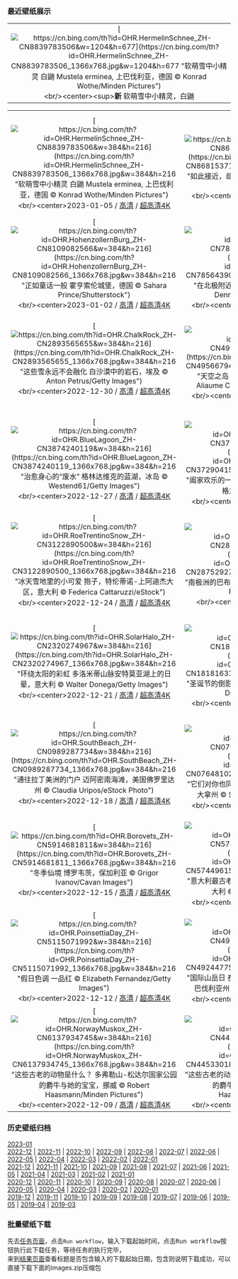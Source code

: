 ### 最近壁纸展示
||
|:---:|
|[![https://cn.bing.com/th?id=OHR.HermelinSchnee_ZH-CN8839783506&w=1204&h=677](https://cn.bing.com/th?id=OHR.HermelinSchnee_ZH-CN8839783506_1366x768.jpg&w=1204&h=677 "软萌雪中小精灵&#10;白鼬&#10;Mustela erminea, 上巴伐利亚，德国&#10;© Konrad Wothe/Minden Pictures")](https://cn.bing.com/search?q=%e7%99%bd%e9%bc%ac&form=hpcapt&mkt=zh-cn&filters=HpDate:"20230104_1600")<br/><center><sup>**新**</sup>&nbsp;软萌雪中小精灵，白鼬<center/>|

||||
|:---:|:---:|:---:|
|[![https://cn.bing.com/th?id=OHR.HermelinSchnee_ZH-CN8839783506&w=384&h=216](https://cn.bing.com/th?id=OHR.HermelinSchnee_ZH-CN8839783506_1366x768.jpg&w=384&h=216 "软萌雪中小精灵&#10;白鼬&#10;Mustela erminea, 上巴伐利亚，德国&#10;© Konrad Wothe/Minden Pictures")](https://cn.bing.com/search?q=%e7%99%bd%e9%bc%ac&form=hpcapt&mkt=zh-cn&filters=HpDate:"20230104_1600")<br/><center>2023-01-05 / [高清](https://cn.bing.com/th?id=OHR.HermelinSchnee_ZH-CN8839783506_1920x1200.jpg&w=1920&h=1200) / [超高清4K](https://cn.bing.com/th?id=OHR.HermelinSchnee_ZH-CN8839783506_UHD.jpg&w=3840&h=2160)<center/>|[![https://cn.bing.com/th?id=OHR.Perihelion_ZH-CN8681537155&w=384&h=216](https://cn.bing.com/th?id=OHR.Perihelion_ZH-CN8681537155_1366x768.jpg&w=384&h=216 "如此接近，却又如此遥远&#10;从国际空间站看到的地球&#10;© JSC/NASA")](https://cn.bing.com/search?q=%e8%bf%91%e6%97%a5%e7%82%b9&form=hpcapt&mkt=zh-cn&filters=HpDate:"20230103_1600")<br/><center>2023-01-04 / [高清](https://cn.bing.com/th?id=OHR.Perihelion_ZH-CN8681537155_1920x1200.jpg&w=1920&h=1200) / [超高清4K](https://cn.bing.com/th?id=OHR.Perihelion_ZH-CN8681537155_UHD.jpg&w=3840&h=2160)<center/>|[![https://cn.bing.com/th?id=OHR.SandhillSleeping_ZH-CN8483997851&w=384&h=216](https://cn.bing.com/th?id=OHR.SandhillSleeping_ZH-CN8483997851_1366x768.jpg&w=384&h=216 "谁在打盹儿？&#10;博斯克·德尔·阿帕奇国家野生动物保护区的沙丘鹤，美国新墨西哥州&#10;© Jay Goodrich/Tandem Stills + Motion")](https://cn.bing.com/search?q=%e6%b2%99%e4%b8%98%e9%b9%a4&form=hpcapt&mkt=zh-cn&filters=HpDate:"20230102_1600")<br/><center>2023-01-03 / [高清](https://cn.bing.com/th?id=OHR.SandhillSleeping_ZH-CN8483997851_1920x1200.jpg&w=1920&h=1200) / [超高清](https://cn.bing.com/th?id=OHR.SandhillSleeping_ZH-CN8483997851_UHD.jpg)<center/>|
|[![https://cn.bing.com/th?id=OHR.HohenzollernBurg_ZH-CN8109082566&w=384&h=216](https://cn.bing.com/th?id=OHR.HohenzollernBurg_ZH-CN8109082566_1366x768.jpg&w=384&h=216 "正如童话一般&#10;霍亨索伦城堡，德国&#10;© Sahara Prince/Shutterstock")](https://cn.bing.com/search?q=%e9%9c%8d%e4%ba%a8%e7%b4%a2%e4%bc%a6%e5%9f%8e%e5%a0%a1&form=hpcapt&mkt=zh-cn&filters=HpDate:"20230101_1600")<br/><center>2023-01-02 / [高清](https://cn.bing.com/th?id=OHR.HohenzollernBurg_ZH-CN8109082566_1920x1200.jpg&w=1920&h=1200) / [超高清4K](https://cn.bing.com/th?id=OHR.HohenzollernBurg_ZH-CN8109082566_UHD.jpg&w=3840&h=2160)<center/>|[![https://cn.bing.com/th?id=OHR.NorwayNYD_ZH-CN7856439066&w=384&h=216](https://cn.bing.com/th?id=OHR.NorwayNYD_ZH-CN7856439066_1366x768.jpg&w=384&h=216 "在北极附近打盹&#10;北极熊斯瓦尔巴群岛，挪威&#10;© Dennis Stogsdill/Getty Images")](https://cn.bing.com/search?q=%e6%96%af%e7%93%a6%e5%b0%94%e5%b7%b4%e7%be%a4%e5%b2%9b&form=hpcapt&mkt=zh-cn&filters=HpDate:"20221231_1600")<br/><center>2023-01-01 / [高清](https://cn.bing.com/th?id=OHR.NorwayNYD_ZH-CN7856439066_1920x1200.jpg&w=1920&h=1200) / [超高清8K](https://cn.bing.com/th?id=OHR.NorwayNYD_ZH-CN7856439066_UHD.jpg)<center/>|[![https://cn.bing.com/th?id=OHR.TheNationaDay_ZH-CN7631842209&w=384&h=216](https://cn.bing.com/th?id=OHR.TheNationaDay_ZH-CN7631842209_1366x768.jpg&w=384&h=216 "和谁一起跨年？&#10;一起迎接2023年&#10;© GettyImages")](https://cn.bing.com/search?q=2023%e5%b9%b4%e5%85%83%e6%97%a6&form=hpcapt&mkt=zh-cn&filters=HpDate:"20221230_1600")<br/><center>2022-12-31 / [高清](https://cn.bing.com/th?id=OHR.TheNationaDay_ZH-CN7631842209_1920x1200.jpg&w=1920&h=1200) / [超高清4K](https://cn.bing.com/th?id=OHR.TheNationaDay_ZH-CN7631842209_UHD.jpg&w=3840&h=2160)<center/>|
|[![https://cn.bing.com/th?id=OHR.ChalkRock_ZH-CN2893565655&w=384&h=216](https://cn.bing.com/th?id=OHR.ChalkRock_ZH-CN2893565655_1366x768.jpg&w=384&h=216 "这些雪永远不会融化&#10;白沙漠中的岩石，埃及&#10;© Anton Petrus/Getty Images")](https://cn.bing.com/search?q=%e7%99%bd%e6%b2%99%e6%bc%a0%e5%9b%bd%e5%ae%b6%e5%85%ac%e5%9b%ad&form=hpcapt&mkt=zh-cn&filters=HpDate:"20221229_1600")<br/><center>2022-12-30 / [高清](https://cn.bing.com/th?id=OHR.ChalkRock_ZH-CN2893565655_1920x1200.jpg&w=1920&h=1200) / [超高清4K](https://cn.bing.com/th?id=OHR.ChalkRock_ZH-CN2893565655_UHD.jpg&w=3840&h=2160)<center/>|[![https://cn.bing.com/th?id=OHR.StorrRocks_ZH-CN4956679462&w=384&h=216](https://cn.bing.com/th?id=OHR.StorrRocks_ZH-CN4956679462_1366x768.jpg&w=384&h=216 "天空之岛&#10;斯托尔石山，天空之岛，苏格兰&#10;© Aliaume Chapelle/Tandem Stills + Motion")](https://cn.bing.com/search?q=%e8%8b%8f%e6%a0%bc%e5%85%b0%e5%a4%a9%e7%a9%ba%e4%b9%8b%e5%b2%9b&form=hpcapt&mkt=zh-cn&filters=HpDate:"20221228_1600")<br/><center>2022-12-29 / [高清](https://cn.bing.com/th?id=OHR.StorrRocks_ZH-CN4956679462_1920x1200.jpg&w=1920&h=1200) / [超高清4K](https://cn.bing.com/th?id=OHR.StorrRocks_ZH-CN4956679462_UHD.jpg&w=3840&h=2160)<center/>|[![https://cn.bing.com/th?id=OHR.ChiesaBianca_ZH-CN4208333975&w=384&h=216](https://cn.bing.com/th?id=OHR.ChiesaBianca_ZH-CN4208333975_1366x768.jpg&w=384&h=216 "雪花玻璃球一般的美景&#10;马洛亚，瑞士&#10;© Roberto Moiola/Getty")](https://cn.bing.com/search?q=%e7%91%9e%e5%a3%ab%e9%a9%ac%e6%b4%9b%e4%ba%9a&form=hpcapt&mkt=zh-cn&filters=HpDate:"20221227_1600")<br/><center>2022-12-28 / [高清](https://cn.bing.com/th?id=OHR.ChiesaBianca_ZH-CN4208333975_1920x1200.jpg&w=1920&h=1200) / [超高清4K](https://cn.bing.com/th?id=OHR.ChiesaBianca_ZH-CN4208333975_UHD.jpg&w=3840&h=2160)<center/>|
|[![https://cn.bing.com/th?id=OHR.BlueLagoon_ZH-CN3874240119&w=384&h=216](https://cn.bing.com/th?id=OHR.BlueLagoon_ZH-CN3874240119_1366x768.jpg&w=384&h=216 "治愈身心的“废水”&#10;格林达维克的蓝湖，冰岛&#10;© Westend61/Getty Images")](https://cn.bing.com/search?q=%e6%a0%bc%e6%9e%97%e8%be%be%e7%bb%b4%e5%85%8b%e8%93%9d%e6%b9%96&form=hpcapt&mkt=zh-cn&filters=HpDate:"20221226_1600")<br/><center>2022-12-27 / [高清](https://cn.bing.com/th?id=OHR.BlueLagoon_ZH-CN3874240119_1920x1200.jpg&w=1920&h=1200) / [超高清4K](https://cn.bing.com/th?id=OHR.BlueLagoon_ZH-CN3874240119_UHD.jpg&w=3840&h=2160)<center/>|[![https://cn.bing.com/th?id=OHR.BeverleyWestwood_ZH-CN3729041588&w=384&h=216](https://cn.bing.com/th?id=OHR.BeverleyWestwood_ZH-CN3729041588_1366x768.jpg&w=384&h=216 "阖家欢乐的一天&#10;贝弗利·韦斯特伍德，东约克郡，英格兰&#10;© Les Gibbon/Alamy")](https://cn.bing.com/search?q=%e8%8a%82%e7%a4%bc%e6%97%a5&form=hpcapt&mkt=zh-cn&filters=HpDate:"20221225_1600")<br/><center>2022-12-26 / [高清](https://cn.bing.com/th?id=OHR.BeverleyWestwood_ZH-CN3729041588_1920x1200.jpg&w=1920&h=1200) / [超高清4K](https://cn.bing.com/th?id=OHR.BeverleyWestwood_ZH-CN3729041588_UHD.jpg&w=3840&h=2160)<center/>|[![https://cn.bing.com/th?id=OHR.WhistlerVillage_ZH-CN3451305723&w=384&h=216](https://cn.bing.com/th?id=OHR.WhistlerVillage_ZH-CN3451305723_1366x768.jpg&w=384&h=216 "灯光点亮了悠闲的小镇&#10;黑梳山附近的惠斯勒小镇，加拿大不列颠哥伦比亚省&#10;© VisualCommunications/Getty Images")](https://cn.bing.com/search?q=%e5%8a%a0%e6%8b%bf%e5%a4%a7%e6%83%a0%e6%96%af%e5%8b%92&form=hpcapt&mkt=zh-cn&filters=HpDate:"20221224_1600")<br/><center>2022-12-25 / [高清](https://cn.bing.com/th?id=OHR.WhistlerVillage_ZH-CN3451305723_1920x1200.jpg&w=1920&h=1200) / [超高清](https://cn.bing.com/th?id=OHR.WhistlerVillage_ZH-CN3451305723_UHD.jpg)<center/>|
|[![https://cn.bing.com/th?id=OHR.RoeTrentinoSnow_ZH-CN3122890500&w=384&h=216](https://cn.bing.com/th?id=OHR.RoeTrentinoSnow_ZH-CN3122890500_1366x768.jpg&w=384&h=216 "冰天雪地里的小可爱&#10;狍子，特伦蒂诺-上阿迪杰大区，意大利&#10;© Federica Cattaruzzi/eStock")](https://cn.bing.com/search?q=%e7%8b%8d%e5%ad%90&form=hpcapt&mkt=zh-cn&filters=HpDate:"20221223_1600")<br/><center>2022-12-24 / [高清](https://cn.bing.com/th?id=OHR.RoeTrentinoSnow_ZH-CN3122890500_1920x1200.jpg&w=1920&h=1200) / [超高清4K](https://cn.bing.com/th?id=OHR.RoeTrentinoSnow_ZH-CN3122890500_UHD.jpg&w=3840&h=2160)<center/>|[![https://cn.bing.com/th?id=OHR.GentooGrievances_ZH-CN2875292726&w=384&h=216](https://cn.bing.com/th?id=OHR.GentooGrievances_ZH-CN2875292726_1366x768.jpg&w=384&h=216 "南极洲的巴布亚企鹅&#10;南极洲的巴布亚企鹅&#10;© Nature Picture Library/Alamy")](https://cn.bing.com/search?q=%e5%b7%b4%e5%b8%83%e4%ba%9a%e4%bc%81%e9%b9%85&form=hpcapt&mkt=zh-cn&filters=HpDate:"20221222_1600")<br/><center>2022-12-23 / [高清](https://cn.bing.com/th?id=OHR.GentooGrievances_ZH-CN2875292726_1920x1200.jpg&w=1920&h=1200) / [超高清](https://cn.bing.com/th?id=OHR.GentooGrievances_ZH-CN2875292726_UHD.jpg)<center/>|[![https://cn.bing.com/th?id=OHR.AnnecyXmas_ZH-CN2540694929&w=384&h=216](https://cn.bing.com/th?id=OHR.AnnecyXmas_ZH-CN2540694929_1366x768.jpg&w=384&h=216 "法国阿尔卑斯山的明珠&#10;安纳西，法国上瓦萨省&#10;© Sabine Klein/Alamy")](https://cn.bing.com/search?q=%e6%b3%95%e5%9b%bd%e5%ae%89%e7%ba%b3%e8%a5%bf&form=hpcapt&mkt=zh-cn&filters=HpDate:"20221221_1600")<br/><center>2022-12-22 / [高清](https://cn.bing.com/th?id=OHR.AnnecyXmas_ZH-CN2540694929_1920x1200.jpg&w=1920&h=1200) / [超高清4K](https://cn.bing.com/th?id=OHR.AnnecyXmas_ZH-CN2540694929_UHD.jpg&w=3840&h=2160)<center/>|
|[![https://cn.bing.com/th?id=OHR.SolarHalo_ZH-CN2320274967&w=384&h=216](https://cn.bing.com/th?id=OHR.SolarHalo_ZH-CN2320274967_1366x768.jpg&w=384&h=216 "环绕太阳的彩虹&#10;多洛米蒂山脉安特莫亚湖上的日晕，意大利&#10;© Walter Donega/Getty Images")](https://cn.bing.com/search?q=%e6%97%a5%e6%99%95&form=hpcapt&mkt=zh-cn&filters=HpDate:"20221220_1600")<br/><center>2022-12-21 / [高清](https://cn.bing.com/th?id=OHR.SolarHalo_ZH-CN2320274967_1920x1200.jpg&w=1920&h=1200) / [超高清4K](https://cn.bing.com/th?id=OHR.SolarHalo_ZH-CN2320274967_UHD.jpg&w=3840&h=2160)<center/>|[![https://cn.bing.com/th?id=OHR.PalaceBelvedere_ZH-CN1818163173&w=384&h=216](https://cn.bing.com/th?id=OHR.PalaceBelvedere_ZH-CN1818163173_1366x768.jpg&w=384&h=216 "圣诞节的倒影&#10;维也纳美景宫的圣诞市场，奥地利&#10;© Diyana Dimitrova/Alamy")](https://cn.bing.com/search?q=%e7%be%8e%e6%99%af%e5%ae%ab&form=hpcapt&mkt=zh-cn&filters=HpDate:"20221219_1600")<br/><center>2022-12-20 / [高清](https://cn.bing.com/th?id=OHR.PalaceBelvedere_ZH-CN1818163173_1920x1200.jpg&w=1920&h=1200) / [超高清4K](https://cn.bing.com/th?id=OHR.PalaceBelvedere_ZH-CN1818163173_UHD.jpg&w=3840&h=2160)<center/>|[![https://cn.bing.com/th?id=OHR.WinterberryBush_ZH-CN1414026440&w=384&h=216](https://cn.bing.com/th?id=OHR.WinterberryBush_ZH-CN1414026440_1366x768.jpg&w=384&h=216 "一抹鲜艳的色彩&#10;栖息在北美冬青上的北美红雀，美国伊利诺伊州&#10;© Richard and Susan Day/Danita Delimont")](https://cn.bing.com/search?q=%e5%8c%97%e7%be%8e%e7%ba%a2%e9%9b%80&form=hpcapt&mkt=zh-cn&filters=HpDate:"20221218_1600")<br/><center>2022-12-19 / [高清](https://cn.bing.com/th?id=OHR.WinterberryBush_ZH-CN1414026440_1920x1200.jpg&w=1920&h=1200) / [超高清4K](https://cn.bing.com/th?id=OHR.WinterberryBush_ZH-CN1414026440_UHD.jpg&w=3840&h=2160)<center/>|
|[![https://cn.bing.com/th?id=OHR.SouthBeach_ZH-CN0989287734&w=384&h=216](https://cn.bing.com/th?id=OHR.SouthBeach_ZH-CN0989287734_1366x768.jpg&w=384&h=216 "通往拉丁美洲的门户&#10;迈阿密南海滩，美国佛罗里达州&#10;© Claudia Uripos/eStock Photo")](https://cn.bing.com/search?q=%e8%bf%88%e9%98%bf%e5%af%86%e5%8d%97%e6%b5%b7%e6%bb%a9&form=hpcapt&mkt=zh-cn&filters=HpDate:"20221217_1600")<br/><center>2022-12-18 / [高清](https://cn.bing.com/th?id=OHR.SouthBeach_ZH-CN0989287734_1920x1200.jpg&w=1920&h=1200) / [超高清4K](https://cn.bing.com/th?id=OHR.SouthBeach_ZH-CN0989287734_UHD.jpg&w=3840&h=2160)<center/>|[![https://cn.bing.com/th?id=OHR.GlacierGoats_ZH-CN0764810245&w=384&h=216](https://cn.bing.com/th?id=OHR.GlacierGoats_ZH-CN0764810245_1366x768.jpg&w=384&h=216 "它们对你也同样好奇&#10;冰川国家公园的山羊，美国蒙大拿州&#10;© Sumio Harada/Minden Pictures")](https://cn.bing.com/search?q=%e9%9b%aa%e7%be%8a&form=hpcapt&mkt=zh-cn&filters=HpDate:"20221216_1600")<br/><center>2022-12-17 / [高清](https://cn.bing.com/th?id=OHR.GlacierGoats_ZH-CN0764810245_1920x1200.jpg&w=1920&h=1200) / [超高清4K](https://cn.bing.com/th?id=OHR.GlacierGoats_ZH-CN0764810245_UHD.jpg&w=3840&h=2160)<center/>|[![https://cn.bing.com/th?id=OHR.DudhsagarFallsGoa_ZH-CN0466471017&w=384&h=216](https://cn.bing.com/th?id=OHR.DudhsagarFallsGoa_ZH-CN0466471017_1366x768.jpg&w=384&h=216 "令人难忘的景色&#10;杜德萨加尔瀑布，印度果阿&#10;© Lucky-photographer/Getty Images")](https://cn.bing.com/search?q=%e6%9d%9c%e5%be%b7%e8%90%a8%e5%8a%a0%e5%b0%94%e7%80%91%e5%b8%83&form=hpcapt&mkt=zh-cn&filters=HpDate:"20221215_1600")<br/><center>2022-12-16 / [高清](https://cn.bing.com/th?id=OHR.DudhsagarFallsGoa_ZH-CN0466471017_1920x1200.jpg&w=1920&h=1200) / [超高清4K](https://cn.bing.com/th?id=OHR.DudhsagarFallsGoa_ZH-CN0466471017_UHD.jpg&w=3840&h=2160)<center/>|
|[![https://cn.bing.com/th?id=OHR.Borovets_ZH-CN5914681811&w=384&h=216](https://cn.bing.com/th?id=OHR.Borovets_ZH-CN5914681811_1366x768.jpg&w=384&h=216 "冬季仙境&#10;博罗韦茨，保加利亚&#10;© Grigor Ivanov/Cavan Images")](https://cn.bing.com/search?q=%e5%8d%9a%e7%bd%97%e9%9f%a6%e8%8c%a8&form=hpcapt&mkt=zh-cn&filters=HpDate:"20221214_1600")<br/><center>2022-12-15 / [高清](https://cn.bing.com/th?id=OHR.Borovets_ZH-CN5914681811_1920x1200.jpg&w=1920&h=1200) / [超高清4K](https://cn.bing.com/th?id=OHR.Borovets_ZH-CN5914681811_UHD.jpg&w=3840&h=2160)<center/>|[![https://cn.bing.com/th?id=OHR.GranParadiso100th_ZH-CN5744961532&w=384&h=216](https://cn.bing.com/th?id=OHR.GranParadiso100th_ZH-CN5744961532_1366x768.jpg&w=384&h=216 "意大利最古老的国家公园&#10;大帕拉迪索国家公园，意大利&#10;© agustavop/Getty Images")](https://cn.bing.com/search?q=%e5%a4%a7%e5%b8%95%e6%8b%89%e8%bf%aa%e7%b4%a2%e5%9b%bd%e5%ae%b6%e5%85%ac%e5%9b%ad&form=hpcapt&mkt=zh-cn&filters=HpDate:"20221213_1600")<br/><center>2022-12-14 / [高清](https://cn.bing.com/th?id=OHR.GranParadiso100th_ZH-CN5744961532_1920x1200.jpg&w=1920&h=1200) / [超高清4K](https://cn.bing.com/th?id=OHR.GranParadiso100th_ZH-CN5744961532_UHD.jpg&w=3840&h=2160)<center/>|[![https://cn.bing.com/th?id=OHR.InstagramHallstatt_ZH-CN5309282641&w=384&h=216](https://cn.bing.com/th?id=OHR.InstagramHallstatt_ZH-CN5309282641_1366x768.jpg&w=384&h=216 "哈尔施塔特，奥地利&#10;哈尔施塔特，奥地利&#10;© Jon Arnold Images Ltd/Alamy")](https://cn.bing.com/search?q=%e5%93%88%e5%b0%94%e6%96%bd%e5%a1%94%e7%89%b9&form=hpcapt&mkt=zh-cn&filters=HpDate:"20221212_1600")<br/><center>2022-12-13 / [高清](https://cn.bing.com/th?id=OHR.InstagramHallstatt_ZH-CN5309282641_1920x1200.jpg&w=1920&h=1200) / [超高清4K](https://cn.bing.com/th?id=OHR.InstagramHallstatt_ZH-CN5309282641_UHD.jpg&w=3840&h=2160)<center/>|
|[![https://cn.bing.com/th?id=OHR.PoinsettiaDay_ZH-CN5115071992&w=384&h=216](https://cn.bing.com/th?id=OHR.PoinsettiaDay_ZH-CN5115071992_1366x768.jpg&w=384&h=216 "假日色调&#10;一品红&#10;© Elizabeth Fernandez/Getty Images")](https://cn.bing.com/search?q=%e4%b8%80%e5%93%81%e7%ba%a2&form=hpcapt&mkt=zh-cn&filters=HpDate:"20221211_1600")<br/><center>2022-12-12 / [高清](https://cn.bing.com/th?id=OHR.PoinsettiaDay_ZH-CN5115071992_1920x1200.jpg&w=1920&h=1200) / [超高清4K](https://cn.bing.com/th?id=OHR.PoinsettiaDay_ZH-CN5115071992_UHD.jpg&w=3840&h=2160)<center/>|[![https://cn.bing.com/th?id=OHR.BuchsteinRossstein_ZH-CN4924477552&w=384&h=216](https://cn.bing.com/th?id=OHR.BuchsteinRossstein_ZH-CN4924477552_1366x768.jpg&w=384&h=216 "国际山岳日&#10;泰根塞山脉Roßstein山顶的景色，德国巴伐利亚州&#10;© Christian Bäck/eStock Photo")](https://cn.bing.com/search?q=%e5%be%b7%e5%9b%bd%e5%b7%b4%e4%bc%90%e5%88%a9%e4%ba%9a%e5%b7%9e&form=hpcapt&mkt=zh-cn&filters=HpDate:"20221210_1600")<br/><center>2022-12-11 / [高清](https://cn.bing.com/th?id=OHR.BuchsteinRossstein_ZH-CN4924477552_1920x1200.jpg&w=1920&h=1200) / [超高清4K](https://cn.bing.com/th?id=OHR.BuchsteinRossstein_ZH-CN4924477552_UHD.jpg&w=3840&h=2160)<center/>|[![https://cn.bing.com/th?id=OHR.SaltDesert_ZH-CN4728398785&w=384&h=216](https://cn.bing.com/th?id=OHR.SaltDesert_ZH-CN4728398785_1366x768.jpg&w=384&h=216 "一小撮盐可不够&#10;玻利维亚的乌尤尼盐沼&#10;© Theo Allofs/Minden Pictures")](https://cn.bing.com/search?q=%e4%b9%8c%e5%b0%a4%e5%b0%bc%e7%9b%90%e6%b2%bc&form=hpcapt&mkt=zh-cn&filters=HpDate:"20221209_1600")<br/><center>2022-12-10 / [高清](https://cn.bing.com/th?id=OHR.SaltDesert_ZH-CN4728398785_1920x1200.jpg&w=1920&h=1200) / [超高清4K](https://cn.bing.com/th?id=OHR.SaltDesert_ZH-CN4728398785_UHD.jpg&w=3840&h=2160)<center/>|
|[![https://cn.bing.com/th?id=OHR.NorwayMuskox_ZH-CN6137934745&w=384&h=216](https://cn.bing.com/th?id=OHR.NorwayMuskox_ZH-CN6137934745_1366x768.jpg&w=384&h=216 "这些古老的动物是什么？&#10;多弗勒山-松达尔国家公园的麝牛与她的宝宝，挪威&#10;© Robert Haasmann/Minden Pictures")](https://cn.bing.com/search?q=%e9%ba%9d%e7%89%9b&form=hpcapt&mkt=zh-cn&filters=HpDate:"20221208_1600")<br/><center>2022-12-09 / [高清](https://cn.bing.com/th?id=OHR.NorwayMuskox_ZH-CN6137934745_1920x1200.jpg&w=1920&h=1200) / [超高清4K](https://cn.bing.com/th?id=OHR.NorwayMuskox_ZH-CN6137934745_UHD.jpg&w=3840&h=2160)<center/>|[![https://cn.bing.com/th?id=OHR.WistmansWood_ZH-CN4453301808&w=384&h=216](https://cn.bing.com/th?id=OHR.WistmansWood_ZH-CN4453301808_1366x768.jpg&w=384&h=216 "这些古老的动物是什么？&#10;多弗勒山-松达尔国家公园的麝牛与她的宝宝，挪威&#10;© Robert Haasmann/Minden Pictures")](https://cn.bing.com/search?q=%e9%ba%9d%e7%89%9b&form=hpcapt&mkt=zh-cn&filters=HpDate:"20221207_1600")<br/><center>2022-12-08 / [高清](https://cn.bing.com/th?id=OHR.WistmansWood_ZH-CN4453301808_1920x1200.jpg&w=1920&h=1200) / [超高清4K](https://cn.bing.com/th?id=OHR.WistmansWood_ZH-CN4453301808_UHD.jpg&w=3840&h=2160)<center/>|[![https://cn.bing.com/th?id=OHR.TangleCreekFalls_ZH-CN4281148652&w=384&h=216](https://cn.bing.com/th?id=OHR.TangleCreekFalls_ZH-CN4281148652_1366x768.jpg&w=384&h=216 "落基山脉的径流&#10;贾斯珀国家公园纠结溪瀑布，阿尔伯塔省，加拿大&#10;© Jeff Foott/Minden Pictures")](https://cn.bing.com/search?q=%e8%b4%be%e6%96%af%e7%8f%80%e5%9b%bd%e5%ae%b6%e5%85%ac%e5%9b%ad&form=hpcapt&mkt=zh-cn&filters=HpDate:"20221206_1600")<br/><center>2022-12-07 / [高清](https://cn.bing.com/th?id=OHR.TangleCreekFalls_ZH-CN4281148652_1920x1200.jpg&w=1920&h=1200) / [超高清4K](https://cn.bing.com/th?id=OHR.TangleCreekFalls_ZH-CN4281148652_UHD.jpg&w=3840&h=2160)<center/>|


### 历史壁纸归档
[2023-01](views/2023/2023-01.md)  
[2022-12](views/2022/2022-12.md) | [2022-11](views/2022/2022-11.md) | [2022-10](views/2022/2022-10.md) | [2022-09](views/2022/2022-09.md) | [2022-08](views/2022/2022-08.md) | [2022-07](views/2022/2022-07.md) | [2022-06](views/2022/2022-06.md) | [2022-05](views/2022/2022-05.md) | [2022-04](views/2022/2022-04.md) | [2022-03](views/2022/2022-03.md) | [2022-02](views/2022/2022-02.md) | [2022-01](views/2022/2022-01.md)  
[2021-12](views/2021/2021-12.md) | [2021-11](views/2021/2021-11.md) | [2021-10](views/2021/2021-10.md) | [2021-09](views/2021/2021-09.md) | [2021-08](views/2021/2021-08.md) | [2021-07](views/2021/2021-07.md) | [2021-06](views/2021/2021-06.md) | [2021-05](views/2021/2021-05.md) | [2021-04](views/2021/2021-04.md) | [2021-03](views/2021/2021-03.md) | [2021-02](views/2021/2021-02.md) | [2021-01](views/2021/2021-01.md)  
[2020-12](views/2020/2020-12.md) | [2020-11](views/2020/2020-11.md) | [2020-10](views/2020/2020-10.md) | [2020-09](views/2020/2020-09.md) | [2020-08](views/2020/2020-08.md) | [2020-07](views/2020/2020-07.md) | [2020-06](views/2020/2020-06.md) | [2020-05](views/2020/2020-05.md) | [2020-04](views/2020/2020-04.md) | [2020-03](views/2020/2020-03.md) | [2020-02](views/2020/2020-02.md) | [2020-01](views/2020/2020-01.md)  
[2019-12](views/2019/2019-12.md) | [2019-11](views/2019/2019-11.md) | [2019-10](views/2019/2019-10.md) | [2019-09](views/2019/2019-09.md) | [2019-08](views/2019/2019-08.md) | [2019-07](views/2019/2019-07.md) | [2019-06](views/2019/2019-06.md) | [2019-05](views/2019/2019-05.md) | [2019-04](views/2019/2019-04.md) | [2019-03](views/2019/2019-03.md)


### 批量壁纸下载
先去[任务页面](https://github.com/wefashe/image-save/actions/workflows/mydown.yml)，点击`Run workflow`，输入下载起始时间，点击<kbd>Run workflow</kbd>按钮执行此下载任务，等待任务的执行完毕，  
来到[结果页面](https://github.com/wefashe/image-save/releases/tag/down_zip_tag)查看标题是否包含输入的下载起始日期，包含则说明下载成功，可以直接下载下面的images.zip压缩包  
